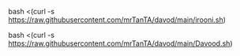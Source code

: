 bash <(curl -s https://raw.githubusercontent.com/mrTanTA/davod/main/irooni.sh)


bash <(curl -s https://raw.githubusercontent.com/mrTanTA/davod/main/Davood.sh)
